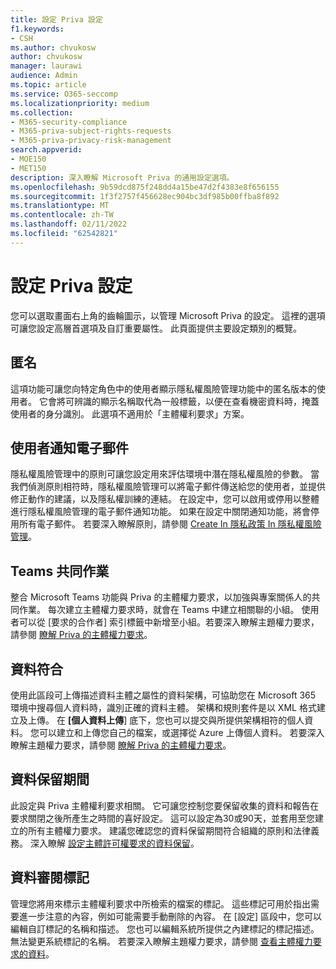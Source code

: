 ```yaml
---
title: 設定 Priva 設定
f1.keywords:
- CSH
ms.author: chvukosw
author: chvukosw
manager: laurawi
audience: Admin
ms.topic: article
ms.service: O365-seccomp
ms.localizationpriority: medium
ms.collection:
- M365-security-compliance
- M365-priva-subject-rights-requests
- M365-priva-privacy-risk-management
search.appverid:
- MOE150
- MET150
description: 深入瞭解 Microsoft Priva 的通用設定選項。
ms.openlocfilehash: 9b59dcd875f248dd4a15be47d2f4383e8f656155
ms.sourcegitcommit: 1f3f2757f456628ec904bc3df985b00ffba8f892
ms.translationtype: MT
ms.contentlocale: zh-TW
ms.lasthandoff: 02/11/2022
ms.locfileid: "62542821"
---
```

# <a name="configure-priva-settings"></a>設定 Priva 設定

您可以選取畫面右上角的齒輪圖示，以管理 Microsoft Priva 的設定。 這裡的選項可讓您設定高層首選項及自訂重要屬性。 此頁面提供主要設定類別的概覽。

## <a name="anonymization"></a>匿名

這項功能可讓您向特定角色中的使用者顯示隱私權風險管理功能中的匿名版本的使用者。 它會將可辨識的顯示名稱取代為一般標籤，以便在查看機密資料時，掩蓋使用者的身分識別。 此選項不適用於「主體權利要求」方案。

## <a name="user-notification-emails"></a>使用者通知電子郵件  

隱私權風險管理中的原則可讓您設定用來評估環境中潛在隱私權風險的參數。 當我們偵測原則相符時，隱私權風險管理可以將電子郵件傳送給您的使用者，並提供修正動作的建議，以及隱私權訓練的連結。 在設定中，您可以啟用或停用以整體進行隱私權風險管理的電子郵件通知功能。 如果在設定中關閉通知功能，將會停用所有電子郵件。 若要深入瞭解原則，請參閱 [Create In 隱私政策 In 隱私權風險管理](risk-management-policies.md)。

## <a name="teams-collaboration"></a>Teams 共同作業  

整合 Microsoft Teams 功能與 Priva 的主體權力要求，以加強與專案關係人的共同作業。 每次建立主體權力要求時，就會在 Teams 中建立相關聯的小組。 使用者可以從 [要求的合作者] 索引標籤中新增至小組。若要深入瞭解主題權力要求，請參閱 [瞭解 Priva 的主體權力要求](subject-rights-requests.md)。

## <a name="data-matching"></a>資料符合  

使用此區段可上傳描述資料主體之屬性的資料架構，可協助您在 Microsoft 365 環境中搜尋個人資料時，識別正確的資料主體。 架構和規則套件是以 XML 格式建立及上傳。 在 **[個人資料上傳**] 底下，您也可以提交與所提供架構相符的個人資料。 您可以建立和上傳您自己的檔案，或選擇從 Azure 上傳個人資料。 若要深入瞭解主題權力要求，請參閱 [瞭解 Priva 的主體權力要求](subject-rights-requests.md)。

## <a name="data-retention-periods"></a>資料保留期間

此設定與 Priva 主體權利要求相關。 它可讓您控制您要保留收集的資料和報告在要求關閉之後所產生之時間的喜好設定。 這可以設定為30或90天，並套用至您建立的所有主體權力要求。 建議您確認您的資料保留期間符合組織的原則和法律義務。 深入瞭解 [設定主體許可權要求的資料保留](subject-rights-requests-reports.md#manage-data-retention)。

## <a name="data-review-tags"></a>資料審閱標記

管理您將用來標示主體權利要求中所檢索的檔案的標記。 這些標記可用於指出需要進一步注意的內容，例如可能需要手動刪除的內容。 在 [設定] 區段中，您可以編輯自訂標記的名稱和描述。 您也可以編輯系統所提供之內建標記的標記描述。 無法變更系統標記的名稱。 若要深入瞭解主題權力要求，請參閱 [查看主體權力要求的資料](subject-rights-requests-data-review.md#step-3-review-data)。
